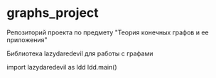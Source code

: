 # graphs_project
Репозиторий проекта по предмету "Теория конечных графов и ее приложения"

Библиотека lazydaredevil для работы с графами

import lazydaredevil as ldd
ldd.main()
